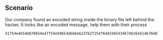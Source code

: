 ## Scenario
Our company found an encoded string inside the binary file left behind the hacker, It looks like an encoded message, help them with their process

```txt
41754e46546870654e47754e59654d6b6e6237627254764833654346746164414670487067
```
